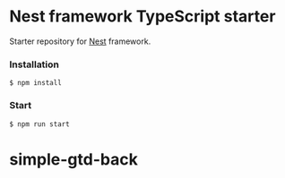 # Nest framework TypeScript starter

Starter repository for [Nest](https://github.com/kamilmysliwiec/nest) framework.

### Installation

```
$ npm install
```

### Start

```
$ npm run start
```
# simple-gtd-back
